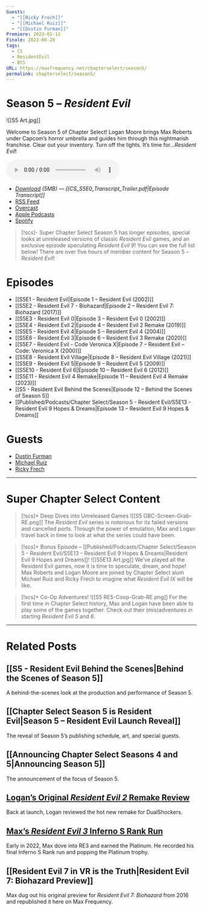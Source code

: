 ```yaml
---
Guests:
  - "[[Ricky Frech]]"
  - "[[Michael Ruiz]]"
  - "[[Dustin Furman]]"
Premiere: 2023-01-11
Finale: 2023-06-28
tags:
  - CS
  - ResidentEvil
  - BtS
URL: https://maxfrequency.net/chapterselect/season5/
permalink: chapterselect/season5/
---
```

# Season 5 – *Resident Evil*

![[S5 Art.jpg]]

Welcome to Season 5 of Chapter Select! Logan Moore brings Max Roberts under Capcom’s horror umbrella and guides him through this nightmarish franchise. Clear out your inventory. Turn off the lights. It’s time for…*Resident Evil*!

<audio controls>
  <source src="https://traffic.libsyn.com/chapterselectpod/CS_S5E0_Final.mp3">
</audio>

- *[Download](https://traffic.libsyn.com/chapterselectpod/CS_S5E0_Final.mp3) (5MB)  — [[CS_S5E0_Transcript_Trailer.pdf|Episode Transcript]]*
- [RSS Feed](https://chapterselectpod.libsyn.com/rss)
- [Overcast](https://overcast.fm/itunes1568777352/chapter-select)
- [Apple Podcasts](https://podcasts.apple.com/us/podcast/chapter-select/id1568777352)
- [Spotify](https://open.spotify.com/show/4f1TLZXbwtSX7uHROe9KlS)

> [!scs]- Super Chapter Select
>  Season 5 has longer episodes, special looks at unreleased versions of classic *Resident Evil* games, and an exclusive episode speculating *Resident Evil 9*! You can see the full list below! There are over five hours of member content for Season 5 – *Resident Evil*!
# Episodes

- [[S5E1 - Resident Evil|Episode 1 – Resident Evil (2002)]]
- [[S5E2 - Resident Evil 7 - Biohazard|Episode 2 – Resident Evil 7: Biohazard (2017)]]
- [[S5E3 - Resident Evil 0|Episode 3 – Resident Evil 0 (2002)]]
- [[S5E4 - Resident Evil 2|Episode 4 – Resident Evil 2 Remake (2019)]]
- [[S5E5 - Resident Evil 4|Episode 5 – Resident Evil 4 (2004)]]
- [[S5E6 - Resident Evil 3|Episode 6 – Resident Evil 3 Remake (2020)]]
- [[S5E7 - Resident Evil - Code Veronica X|Episode 7 – Resident Evil – Code: Veronica X (2000)]]
- [[S5E8 - Resident Evil Village|Episode 8 – Resident Evil Village (2021)]]
- [[S5E9 - Resident Evil 5|Episode 9 – Resident Evil 5 (2009)]]
- [[S5E10 - Resident Evil 6|Episode 10 – Resident Evil 6 (2012)]]
- [[S5E11 - Resident Evil 4 Remake|Episode 11 – Resident Evil 4 Remake (2023)]]
- [[S5 - Resident Evil Behind the Scenes|Episode 12 – Behind the Scenes of Season 5]]
- [[Published/Podcasts/Chapter Select/Season 5 - Resident Evil/S5E13 - Resident Evil 9 Hopes & Dreams|Episode 13 – Resident Evil 9 Hopes & Dreams]]
# Guests

- [Dustin Furman](https://twitter.com/DustinCanFly)
- [Michael Ruiz](https://twitter.com/TheMichaelJRuiz)
- [Ricky Frech](https://twitter.com/RickyFrech)

---
# Super Chapter Select Content

> [!scs]+ Deep Dives into Unreleased Games
> ![[S5 GBC-Screen-Grab-RE.png]]
> The *Resident Evil* series is notorious for its failed versions and cancelled ports. Through the power of emulation, Max and Logan travel back in time to look at what the series could have been.

> [!scs]+ Bonus Episode – [[Published/Podcasts/Chapter Select/Season 5 - Resident Evil/S5E13 - Resident Evil 9 Hopes & Dreams|Resident Evil 9 Hopes and Dreams]]!
> ![[S5E13 Art.jpg]]
> We’ve played all the Resident Evil games, now it is time to speculate, dream, and hope! Max Roberts and Logan Moore are joined by Chapter Select alum Michael Ruiz and Ricky Frech to imagine what *Resident Evil IX* will be like.

> [!scs]+ Co-Op Adventures!
> ![[S5 RE5-Coop-Grab-RE.png]]
> For the first time in Chapter Select history, Max and Logan have been able to play some of the games together. Check out their (mis)adventures in starting *Resident Evil 5* and *6*.

---
# Related Posts
## [[S5 - Resident Evil Behind the Scenes|Behind the Scenes of Season 5]]

A behind-the-scenes look at the production and performance of Season 5.
## [[Chapter Select Season 5 is Resident Evil|Season 5 – Resident Evil Launch Reveal]]

The reveal of Season 5’s publishing schedule, art, and special guests.
## [[Announcing Chapter Select Seasons 4 and 5|Announcing Season 5]]

The announcement of the focus of Season 5.
## [Logan’s Original *Resident Evil 2* Remake Review](https://www.dualshockers.com/resident-evil-2-review/)

Back at launch, Logan reviewed the hot new remake for DualShockers.
## [Max’s *Resident Evil 3* Inferno S Rank Run](https://youtu.be/knaAFUTLuCk)

Early in 2022, Max dove into RE3 and earned the Platinum. He recorded his final Inferno S Rank run and popping the Platinum trophy.
## [[Resident Evil 7 in VR is the Truth|Resident Evil 7: Biohazard Preview]]

Max dug out his original preview for *Resident Evil 7: Biohazard* from 2016 and republished it here on Max Frequency.